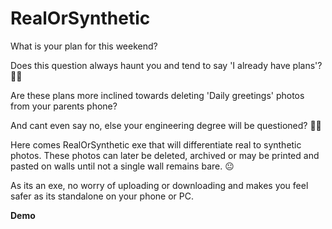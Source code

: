 # RealOrSynthetic

What is your plan for this weekend?

Does this question always haunt you and tend to say 'I already have plans'? 📅✅

Are these plans more inclined towards deleting 'Daily greetings' photos from your parents phone?

And cant even say no, else your engineering degree will be questioned? 🤦🏻

Here comes RealOrSynthetic exe that will differentiate real to synthetic photos. These photos can later be deleted, archived or may be printed and pasted on walls until not a single wall remains bare. 😐

As its an exe, no worry of uploading or downloading and makes you feel safer as its standalone on your phone or PC.

**Demo**


